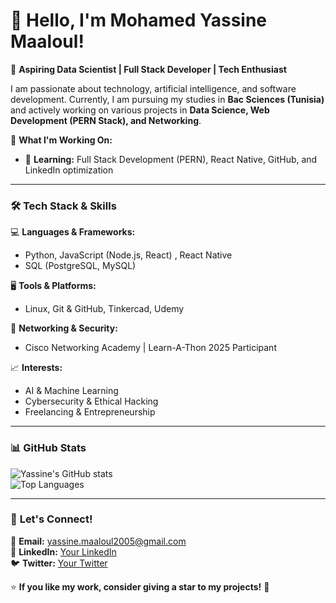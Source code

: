 # 👋 Hello, I'm Mohamed Yassine Maaloul!  

🚀 **Aspiring Data Scientist | Full Stack Developer | Tech Enthusiast**  

I am passionate about technology, artificial intelligence, and software development. Currently, I am pursuing my studies in **Bac Sciences (Tunisia)** and actively working on various projects in **Data Science, Web Development (PERN Stack), and Networking**.  

🌟 **What I'm Working On:**  
- 🌱 **Learning:** Full Stack Development (PERN), React Native, GitHub, and LinkedIn optimization  

---

### 🛠 **Tech Stack & Skills**  
💻 **Languages & Frameworks:**  
- Python, JavaScript (Node.js, React)  , React Native
- SQL (PostgreSQL, MySQL)

🖥 **Tools & Platforms:**  
- Linux, Git & GitHub, Tinkercad, Udemy  

📡 **Networking & Security:**  
- Cisco Networking Academy | Learn-A-Thon 2025 Participant  

📈 **Interests:**  
- AI & Machine Learning  
- Cybersecurity & Ethical Hacking  
- Freelancing & Entrepreneurship  

---

### 📊 **GitHub Stats**  
![Yassine's GitHub stats](https://github-readme-stats.vercel.app/api?username=YassineMaaloul07&show_icons=true&theme=radical)  
![Top Languages](https://github-readme-stats.vercel.app/api/top-langs/?username=YassineMaaloul07&layout=compact&theme=radical)  

---

### 📢 **Let's Connect!**  
📩 **Email:** [yassine.maaloul2005@gmail.com](mailto:yassine.maaloul2005@gmail.com)  
💼 **LinkedIn:** [Your LinkedIn](https://www.linkedin.com/in/YourProfile)  
🐦 **Twitter:** [Your Twitter](https://twitter.com/YourProfile)  

⭐ **If you like my work, consider giving a star to my projects!** 🚀  
